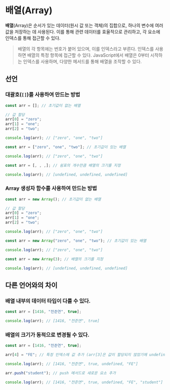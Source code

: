 # 배열(Array)

**배열**(Array)은 순서가 있는 데이터(원시 값 또는 객체)의 집합으로, 하나의 변수에 여러 값을 저장하는 데 사용된다. 이를 통해 관련 데이터를 효율적으로 관리하고, 각 요소에 인덱스를 통해 접근할 수 있다.

> 배열의 각 항목에는 번호가 붙어 있으며, 이를 인덱스라고 부른다. 인덱스를 사용하면 배열의 특정 항목에 접근할 수 있다. JavaScript에서 배열은 0부터 시작하는 인덱스를 사용하며, 다양한 메서드를 통해 배열을 조작할 수 있다.

## 선언

### 대괄호(`[]`)를 사용하여 만드는 방법

```js
const arr = []; // 초기값이 없는 배열

// 값 할당
arr[0] = "zero";
arr[1] = "one";
arr[2] = "two";

console.log(arr); // ["zero", "one", "two"]
```

```js
const arr = ["zero", "one", "two"]; // 초기값이 있는 배열

console.log(arr); // ["zero", "one", "two"]
```

```js
const arr = [, , ,]; // 쉼표의 개수만큼 배열의 크기를 지정

console.log(arr); // [undefined, undefined, undefined]
```

### Array 생성자 함수를 사용하여 만드는 방법

```js
const arr = new Array(); // 초기값이 없는 배열

// 값 할당
arr[0] = "zero";
arr[1] = "one";
arr[2] = "two";

console.log(arr); // ["zero", "one", "two"]
```

```js
const arr = new Array("zero", "one", "two"); // 초기값이 있는 배열

console.log(arr); // ["zero", "one", "two"]
```

```js
const arr = new Array(3); // 배열의 크기를 지정

console.log(arr); // [undefined, undefined, undefined]
```

## 다른 언어와의 차이

### 배열 내부의 데이터 타입이 다를 수 있다.

```js
const arr = [1416, "전준연", true];

console.log(arr); // [1416, "전준연", true]
```

### 배열의 크기가 동적으로 변경될 수 있다.

```js
const arr = [1416, "전준연", true];

arr[4] = "FE"; // 특정 인덱스에 값 추가 (arr[3]은 값이 할당되지 않았기에 undefined)

console.log(arr); // [1416, "전준연", true, undefined, "FE"]

arr.push("student"); // push 메서드로 새로운 요소 추가

console.log(arr); // [1416, "전준연", true, undefined, "FE", "student"]
```
